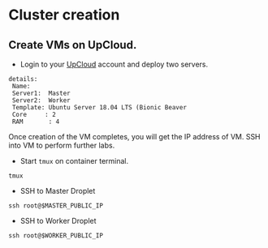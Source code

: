 # Cluster creation

## Create VMs on UpCloud.

- Login to your [UpCloud](https://hub.upcloud.com/deploy) account and deploy two servers.

```
details:
 Name:
 Server1:  Master
 Server2:  Worker
 Template: Ubuntu Server 18.04 LTS (Bionic Beaver
 Core     : 2
 RAM       : 4
```

Once creation of the VM completes, you will get the IP address of VM. SSH into VM to perform further labs.

- Start `tmux` on container terminal.

```command
tmux
```

- SSH to Master Droplet

```command
ssh root@$MASTER_PUBLIC_IP
```

- SSH to Worker Droplet

```command
ssh root@$WORKER_PUBLIC_IP
```
